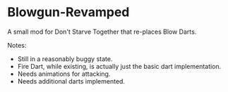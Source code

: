 # Blowgun-Revamped
A small mod for Don't Starve Together that re-places Blow Darts.

Notes:  
- Still in a reasonably buggy state.
- Fire Dart, while existing, is actually just the basic dart implementation.
- Needs animations for attacking.
- Needs additional darts implemented.
